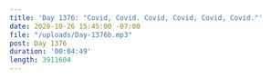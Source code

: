 ```yaml
---
title: 'Day 1376: "Covid, Covid. Covid, Covid, Covid, Covid."'
date: 2020-10-26 15:45:00 -07:00
file: "/uploads/Day-1376b.mp3"
post: Day 1376
duration: '00:04:49'
length: 3911604
---
```


